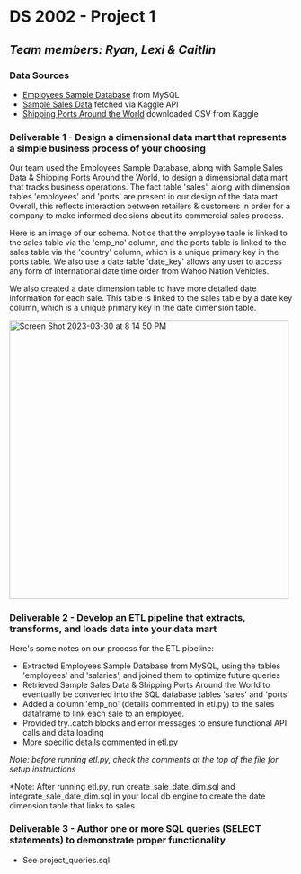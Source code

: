 # DS 2002 - Project 1
## *Team members: Ryan, Lexi & Caitlin*

### Data Sources 
- [Employees Sample Database](https://dev.mysql.com/doc/employee/en/) from MySQL
- [Sample Sales Data](https://www.kaggle.com/datasets/kyanyoga/sample-sales-data) fetched via Kaggle API
- [Shipping Ports Around the World](https://www.kaggle.com/datasets/sanjeetsinghnaik/ship-ports) downloaded CSV from Kaggle

### Deliverable 1 - Design a dimensional data mart that represents a simple business process of your choosing
Our team used the Employees Sample Database, along with Sample Sales Data & Shipping Ports Around the World, to design a dimensional data mart that tracks business operations. The fact table 'sales', along with dimension tables 'employees' and 'ports' are present in our design of the data mart. Overall, this reflects interaction between retailers & customers in order for a company to make informed decisions about its commercial sales process.

Here is an image of our schema. Notice that the employee table is linked to the sales table via the 'emp_no' column, and the ports table is linked to the sales table via the 'country' column, which is a unique primary key in the ports table. We also use a date table 'date_key' allows any user to access any form of international date time order from Wahoo Nation Vehicles. 

We also created a date dimension table to have more detailed date information for each sale. This table is linked to the sales table by a date key column, which is a unique primary key in the date dimension table.


<img width="497" alt="Screen Shot 2023-03-30 at 8 14 50 PM" src="https://user-images.githubusercontent.com/123029506/228991793-b652649b-ca48-4603-854f-e496537a4aa1.png">


### Deliverable 2 - Develop an ETL pipeline that extracts, transforms, and loads data into your data mart
Here's some notes on our process for the ETL pipeline:
- Extracted Employees Sample Database from MySQL, using the tables 'employees' and 'salaries', and joined them to optimize future queries
- Retrieved Sample Sales Data & Shipping Ports Around the World to eventually be converted into the SQL database tables 'sales' and 'ports'
- Added a column 'emp_no' (details commented in etl.py) to the sales dataframe to link each sale to an employee.
- Provided try..catch blocks and error messages to ensure functional API calls and data loading
- More specific details commented in etl.py

*Note: before running etl.py, check the comments at the top of the file for setup instructions*

*Note: After running etl.py, run create_sale_date_dim.sql and integrate_sale_date_dim.sql in your local db engine to create the date dimension table that links to sales.

### Deliverable 3 - Author one or more SQL queries (SELECT statements) to demonstrate proper functionality
- See project_queries.sql
